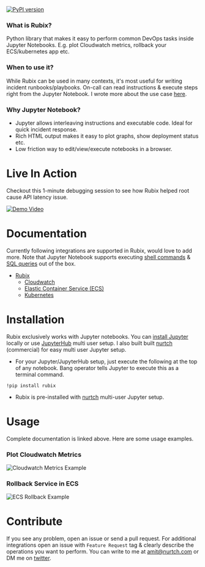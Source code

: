 [![PyPI version](https://badge.fury.io/py/rubix.svg)](https://badge.fury.io/py/rubix)

### What is Rubix?
Python library that makes it easy to perform common DevOps tasks inside Jupyter Notebooks. E.g. plot Cloudwatch metrics, rollback your ECS/kubernetes app etc.

### When to use it?
While Rubix can be used in many contexts, it's most useful for writing incident runbooks/playbooks. On-call can read instructions & execute steps right from the Jupyter Notebook. I wrote more about the use case [here](https://hackernoon.com/simplify-devops-with-jupyter-notebook-c700fb6b503c).

### Why Jupyter Notebook?
  - Jupyter allows interleaving instructions and executable code. Ideal for quick incident response.
  - Rich HTML output makes it easy to plot graphs, show deployment status etc.
  - Low friction way to edit/view/execute notebooks in a browser.

# Live In Action
Checkout this 1-minute debugging session to see how Rubix helped root cause API latency issue.

[![Demo Video](https://uploads-ssl.webflow.com/5adf07174a787c7249ade79f/5b0cfeb0db589c364b44ee72_Video_Thumbnail_2.png)](https://www.youtube.com/watch?v=vvLXSAHCGF8&rel=0&autoplay=0 "API Latency Demo")

# Documentation
Currently following integrations are supported in Rubix, would love to add more. Note that Jupyter Notebook supports executing [shell commands](http://docs.nurtch.com/en/latest/nurtch-platform/index.html#run-shell-commands-in-notebook) & [SQL queries](http://docs.nurtch.com/en/latest/nurtch-platform/index.html#run-sql-queries-in-notebook) out of the box.
* [Rubix](http://docs.nurtch.com/en/latest/rubix-library/index.html)
  * [Cloudwatch](http://docs.nurtch.com/en/latest/rubix-library/aws/cloudwatch.html)
  * [Elastic Container Service (ECS)](http://docs.nurtch.com/en/latest/rubix-library/aws/ecs.html)
  * [Kubernetes](http://docs.nurtch.com/en/latest/rubix-library/kubernetes.html#api-usage)

# Installation
Rubix exclusively works with Jupyter notebooks. You can [install Jupyter](http://jupyter.org/install) locally or use [JupyterHub](https://jupyterhub.readthedocs.io/en/stable/#) multi user setup. I also built built [nurtch](http://nurtch.com) (commercial) for easy multi user Jupyter setup.
* For your Jupyter/JupyterHub setup, just execute the following at the top of any notebook. Bang operator tells Jupyter to execute this as a terminal command.
```
!pip install rubix
```
* Rubix is pre-installed with [nurtch](http://nurtch.com) multi-user Jupyter setup.

# Usage
Complete documentation is linked above. Here are some usage examples.

### Plot Cloudwatch Metrics
![Cloudwatch Metrics Example](http://docs.nurtch.com/en/latest/_images/plot_metric_example.png)

### Rollback Service in ECS
![ECS Rollback Example](http://docs.nurtch.com/en/latest/_images/ecs_rollback.png)

# Contribute
If you see any problem, open an issue or send a pull request. For additional integrations open an issue with `Feature Request` tag & clearly describe the operations you want to perform. You can write to me at [amit@nurtch.com](mailto:amit@nurtch.com) or DM me on [twitter](https://twitter.com/amittrathi).
